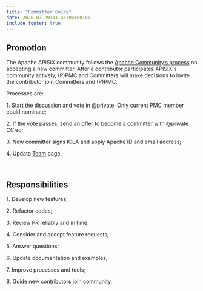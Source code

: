 ```yaml
---
title: "Committer Guide"
date: 2020-03-29T11:46:04+08:00
include_footer: true
---
```


<div>
  <section>
    <h2 class="title">Promotion</h2>
    <p>The Apache APISIX community follows the <a href="http://community.apache.org/newcommitter.html">Apache Community’s process</a> on accepting a new committer. After a contributor participates APISIX's community actively, (P)PMC and Committers will make decisions to invite the contributor join Committers and (P)PMC.</p>
    <p>Processes are:</p>
    <p>1. Start the discussion and vote in @private. Only current PMC member could nominate;</p>
    <p>2. If the vote passes, send an offer to become a committer with @private CC’ed;</p>
    <p>3. New committer signs ICLA and apply Apache ID and email address;</p>
    <p>4. Update <a href="/team">Team</a> page.</p>
  </section>
  <br />
  <section>
    <h2 class="title">Responsibilities</h2>
    <p>1. Develop new features;</p>
    <p>2. Refactor codes;</p>
    <p>3. Review PR reliably and in time;</p>
    <p>4. Consider and accept feature requests;</p>
    <p>5. Answer questions;</p>
    <p>6. Update documentation and examples;</p>
    <p>7. Improve processes and tools;</p>
    <p>8. Guide new contributors join community.</p>
  </section>
</div>
